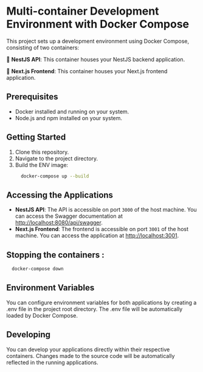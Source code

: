 # Multi-container Development Environment with Docker Compose

This project sets up a development environment using Docker Compose, consisting of two containers:

🚀 **NestJS API**: This container houses your NestJS backend application.

🎨 **Next.js Frontend**: This container houses your Next.js frontend application.

## Prerequisites

- Docker installed and running on your system.
- Node.js and npm installed on your system.

## Getting Started

1. Clone this repository.
2. Navigate to the project directory.
3. Build the ENV image:
   ```bash
     docker-compose up --build
   ```
## Accessing the Applications
- **NestJS API**: The API is accessible on port `3000` of the host machine. You can access the Swagger documentation at [http://localhost:8080/api/swagger](http://localhost:8080/api/swagger).
- **Next.js Frontend**: The frontend is accessible on port `3001` of the host machine. You can access the application at [http://localhost:3001](http://localhost:3001).
## Stopping the containers : 
  ```bash
    docker-compose down
  ```
## Environment Variables
  You can configure environment variables for both applications by creating a .env file in the project root directory. The .env file will be automatically loaded by Docker Compose.
## Developing
  You can develop your applications directly within their respective containers. Changes made to the source code will be automatically reflected in the running applications.
